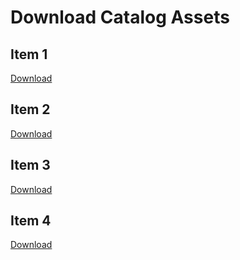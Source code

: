 
<h1>Download Catalog Assets</h1>
<div class="downloads">
    <div class="download-item">
        <h2>Item 1</h2>
        <a class="download-btn" href="files/item1.jpg" download>Download</a>
    </div>
    <div class="download-item">
        <h2>Item 2</h2>
        <a class="download-btn" href="files/item2.jpg" download>Download</a>
    </div>
    <div class="download-item">
        <h2>Item 3</h2>
        <a class="download-btn" href="files/item3.jpg" download>Download</a>
    </div>
    <div class="download-item">
        <h2>Item 4</h2>
        <a class="download-btn" href="files/item4.jpg" download>Download</a>
    </div>
</div>

</body>
</html>

